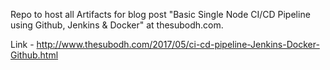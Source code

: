 Repo to host all Artifacts for blog post "Basic Single Node CI/CD Pipeline using Github, Jenkins & Docker" at thesubodh.com.

Link - http://www.thesubodh.com/2017/05/ci-cd-pipeline-Jenkins-Docker-Github.html

